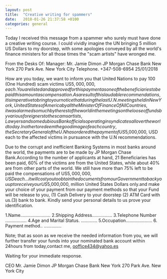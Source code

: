 ```yaml
---
layout: post
title:  "Creative writing for spammers"
date:   2018-01-26 21:37:58 +0100
categories: general
---
```


Today I received this message from a spammer who surely must have done a creative writing course. I could vividly imagine the UN bringing 5 million US Dollars to my doorstep, with some apologies conveyed by all the world's finance ministers for all those times the "scam artists" have wronged me.

From the Desks Of:
Manager: Mr. Jamie Dimon
JP Morgan Chase Bank New York
270 Park Ave. New York City
Telephone. +347-508-6954
25/01/2018


How are you today, we want to inform you that United Nations  to pay 100 (One Hundred) scam victims US$5,000,000,each. You are listed and approved for this payment as one of the beneficiaries to be paid this amount as compensation.As a result of this laudable recommendations, it is imperative to bring to your notice that during the last U.N. meetings held in New York, United States of America by all the Minister Of Finance Of All Countries, it was alarmed so much by the rest of the world in the meetings on the loose of funds by various foreigners to the scams artists, Lawyers and some dubious Bank officials operating in syndicates all over the world today. In other to redeem the good image of each country, the Secretary General of the U.N has ordered the payment of  US$5,000,000, USD each to the affected victims in pursuance with the U.N recommendations.



Due to the corrupt and inefficient Banking Systems in most banks around the world, the payments are to be made by JP Morgan Chase Bank.According to the number of applicants at hand, 21 Beneficiaries has been paid, 60% of the victims are from the United States, while about 40% are from other parts of the world. We still have more than 75% left to be paid the compensations of  US$5,000,000, USD each... it will cost you to obtain the documents from our Government to back you up to receive your US$5,000,000, million United States Dollars only.and make your choice of your payment from our payment methods so that your Fund  will be release to you, (1) Cash Delivery to your doorstep (2) ATM Card with us.(3) bank to bank. Kindly send your personal details to us  prove your identification.


1.Name........................
2.Shipping Address................
3.Telephone Number .................
4.Age and Marital Status. .............
5.Occupation.....................
6. Payment method.. ..............

Note; that as soon as we receive the needed information from you, we will further transfer your funds into your nominated bank account within 24hours from today,contact me, ooffice434@yahoo.es

Waiting for your immediate response.

CEO Mr. Jamie Dimon
JP Morgan Chase Bank New York
270 Park Ave. New York City
